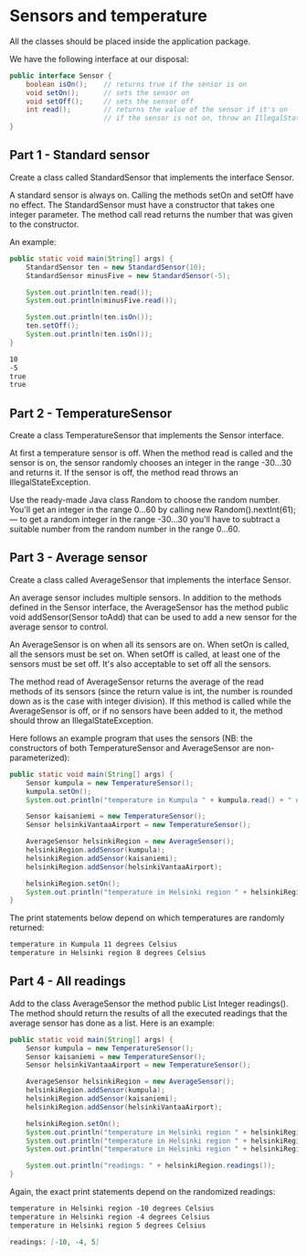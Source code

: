 
# Sensors and temperature

All the classes should be placed inside the application package.

We have the following interface at our disposal:

```java
public interface Sensor {
    boolean isOn();    // returns true if the sensor is on
    void setOn();      // sets the sensor on
    void setOff();     // sets the sensor off
    int read();        // returns the value of the sensor if it's on
                       // if the sensor is not on, throw an IllegalStateException
}
```

## Part 1 - Standard sensor

Create a class called StandardSensor that implements the interface Sensor.

A standard sensor is always on. Calling the methods setOn and setOff have no effect. The StandardSensor must have a constructor that takes one integer parameter. The method call read returns the number that was given to the constructor.

An example:

```java
public static void main(String[] args) {
    StandardSensor ten = new StandardSensor(10);
    StandardSensor minusFive = new StandardSensor(-5);

    System.out.println(ten.read());
    System.out.println(minusFive.read());

    System.out.println(ten.isOn());
    ten.setOff();
    System.out.println(ten.isOn());
}
```

```markdown
10
-5
true
true
```

## Part 2 - TemperatureSensor

Create a class TemperatureSensor that implements the Sensor interface.

At first a temperature sensor is off. When the method read is called and the sensor is on, the sensor randomly chooses an integer in the range -30...30 and returns it. If the sensor is off, the method read throws an IllegalStateException.

Use the ready-made Java class Random to choose the random number. You'll get an integer in the range 0...60 by calling new Random().nextInt(61); — to get a random integer in the range -30...30 you'll have to subtract a suitable number from the random number in the range 0...60.

## Part 3 - Average sensor

Create a class called AverageSensor that implements the interface Sensor.

An average sensor includes multiple sensors. In addition to the methods defined in the Sensor interface, the AverageSensor has the method public void addSensor(Sensor toAdd) that can be used to add a new sensor for the average sensor to control.

An AverageSensor is on when all its sensors are on. When setOn is called, all the sensors must be set on. When setOff is called, at least one of the sensors must be set off. It's also acceptable to set off all the sensors.

The method read of AverageSensor returns the average of the read methods of its sensors (since the return value is int, the number is rounded down as is the case with integer division). If this method is called while the AverageSensor is off, or if no sensors have been added to it, the method should throw an IllegalStateException.

Here follows an example program that uses the sensors (NB: the constructors of both TemperatureSensor and AverageSensor are non-parameterized):

```java
public static void main(String[] args) {
    Sensor kumpula = new TemperatureSensor();
    kumpula.setOn();
    System.out.println("temperature in Kumpula " + kumpula.read() + " degrees Celsius");

    Sensor kaisaniemi = new TemperatureSensor();
    Sensor helsinkiVantaaAirport = new TemperatureSensor();

    AverageSensor helsinkiRegion = new AverageSensor();
    helsinkiRegion.addSensor(kumpula);
    helsinkiRegion.addSensor(kaisaniemi);
    helsinkiRegion.addSensor(helsinkiVantaaAirport);

    helsinkiRegion.setOn();
    System.out.println("temperature in Helsinki region " + helsinkiRegion.read() + " degrees Celsius");
}
```

The print statements below depend on which temperatures are randomly returned:

```markdown
temperature in Kumpula 11 degrees Celsius
temperature in Helsinki region 8 degrees Celsius
```

## Part 4 - All readings

Add to the class AverageSensor the method public List Integer readings(). The method should return the results of all the executed readings that the average sensor has done as a list. Here is an example:

```java
public static void main(String[] args) {
    Sensor kumpula = new TemperatureSensor();
    Sensor kaisaniemi = new TemperatureSensor();
    Sensor helsinkiVantaaAirport = new TemperatureSensor();

    AverageSensor helsinkiRegion = new AverageSensor();
    helsinkiRegion.addSensor(kumpula);
    helsinkiRegion.addSensor(kaisaniemi);
    helsinkiRegion.addSensor(helsinkiVantaaAirport);

    helsinkiRegion.setOn();
    System.out.println("temperature in Helsinki region " + helsinkiRegion.read() + " degrees Celsius");
    System.out.println("temperature in Helsinki region " + helsinkiRegion.read() + " degrees Celsius");
    System.out.println("temperature in Helsinki region " + helsinkiRegion.read() + " degrees Celsius");

    System.out.println("readings: " + helsinkiRegion.readings());
}
```

Again, the exact print statements depend on the randomized readings:

```markdown
temperature in Helsinki region -10 degrees Celsius
temperature in Helsinki region -4 degrees Celsius
temperature in Helsinki region 5 degrees Celsius

readings: [-10, -4, 5]
```
